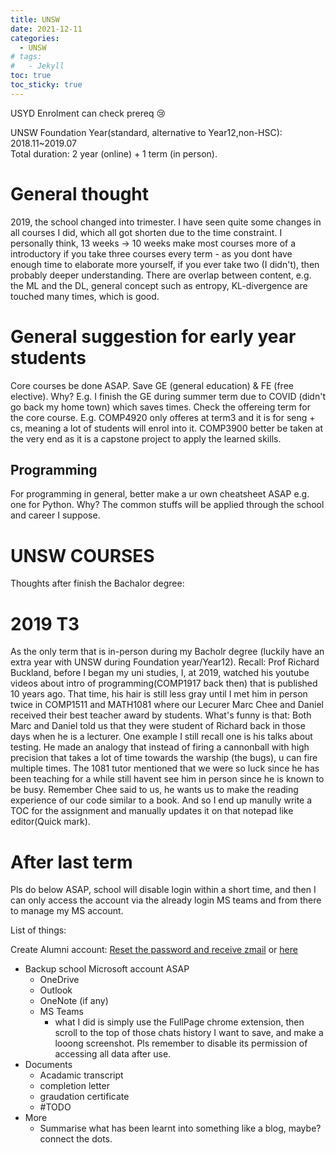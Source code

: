 ```yaml
---
title: UNSW 
date: 2021-12-11
categories:
  - UNSW
# tags:
#   - Jekyll
toc: true
toc_sticky: true
---
```


USYD Enrolment can check prereq :cry:

UNSW Foundation Year(standard, alternative to Year12,non-HSC): 2018.11~2019.07   
Total duration: 2 year (online) + 1 term (in person).

# General thought

2019, the school changed into trimester.
I have seen quite some changes in all courses I did, which all got shorten due to the time constraint. 
I personally think, 13 weeks -> 10 weeks make most courses more of a introductory if you take three courses every term - as you dont have enough time to elaborate more yourself, if you ever take two (I didn't), then probably deeper understanding.
There are overlap between content, e.g. the ML and the DL, general concept such as entropy, KL-divergence are touched many times, which is good.


# General suggestion for early year students

Core courses be done ASAP. Save GE (general education) & FE (free elective). Why? E.g. I finish the GE during summer term due to COVID (didn't go back my home town) which saves times.
Check the offereing term for the core course.
E.g. COMP4920 only offeres at term3 and it is for seng + cs, meaning a lot of students will enrol into it.
COMP3900 better be taken at the very end as it is a capstone project to apply the learned skills.

## Programming

For programming in general, better make a ur own cheatsheet ASAP e.g. one for Python. Why? The common stuffs will be applied through the school and career I suppose.


# UNSW COURSES

Thoughts after finish the Bachalor degree:

# 2019 T3

As the only term that is in-person during my Bacholr degree (luckily have an extra year with UNSW during Foundation year/Year12).
Recall: Prof Richard Buckland, before I began my uni studies, I, at 2019, watched his youtube videos about intro of programming(COMP1917 back then) that is published 10 years ago. That time, his hair is still less gray until I met him in person twice in COMP1511 and MATH1081 where our Lecurer Marc Chee and Daniel received their best teacher award by students. What's funny is that: Both Marc and Daniel told us that they were  student of Richard back in those days when he is a lecturer. One example I still recall one is his talks about testing. He made an analogy that instead of firing a cannonball with high precision that takes a lot of time towards the warship (the bugs), u can fire multiple times.
The 1081 tutor mentioned that we were so luck since he has been teaching for a while still havent see him in person since he is known to be busy.
Remember Chee said to us, he wants us to make the reading experience of our code similar to a book. And so I end up manully write a TOC for the assignment and manually updates it on that notepad like editor(Quick mark).

# After last term
Pls do below ASAP, school will disable login within a short time, and then I can only access the account via the already login MS teams and from there to manage my MS account.

List of things:

Create Alumni account:
[Reset the password and receive zmail](https://password.zmail.unsw.edu.au/) or [here](https://www.myit.unsw.edu.au/services/alumni/email-alumni)

- Backup school Microsoft account ASAP
  - OneDrive
  - Outlook
  - OneNote (if any)
  - MS Teams
    - what I did is simply use the FullPage chrome extension, then scroll to the top of those chats history I want to save, and make a looong screenshot. Pls remember to disable its permission of accessing all data after use.
- Documents
  - Acadamic transcript
  - completion letter
  - graudation certificate
  - #TODO
- More
  - Summarise what has been learnt into something like a blog, maybe? connect the dots.